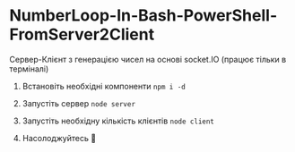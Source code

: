 # NumberLoop-In-Bash-PowerShell-FromServer2Client

Сервер-Клієнт з генерацією чисел на основі socket.IO (працює тільки в терміналі)

1) Встановіть необхідні компоненти `npm i -d`

2) Запустіть сервер `node server`

3) Запустіть необхідну кількість клієнтів `node client`

4) Насолоджуйтесь 🤠
